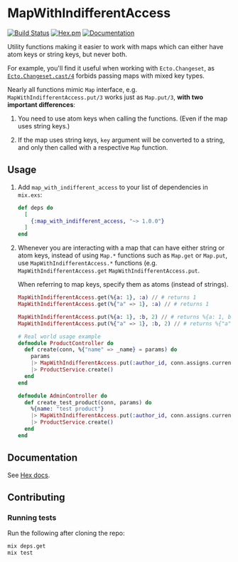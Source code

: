 # MapWithIndifferentAccess

[![Build Status](https://github.com/elixir-ecto/ecto/workflows/CI/badge.svg)](https://github.com/allegro/map-with-indifferent-access/actions) [![Hex.pm](https://img.shields.io/hexpm/v/map_with_indifferent_access.svg)](https://hex.pm/packages/map_with_indifferent_access) [![Documentation](https://img.shields.io/badge/documentation-gray)](https://hexdocs.pm/map_with_indifferent_access/)

Utility functions making it easier to work with maps which can either have atom keys or string keys, but never both.

For example, you'll find it useful when working with `Ecto.Changeset`,
as [`Ecto.Changeset.cast/4`](https://hexdocs.pm/ecto/Ecto.Changeset.html#cast/4)
forbids passing maps with mixed key types.

Nearly all functions mimic `Map` interface, e.g. `MapWithIndifferentAccess.put/3` works just as `Map.put/3`, **with two important differences**:

1. You need to use atom keys when calling the functions. (Even if the map uses string keys.)

2. If the map uses string keys, `key` argument will be converted to a string, and only then called with a respective `Map` function.

## Usage

1. Add `map_with_indifferent_access` to your list of dependencies in `mix.exs`:

    ```elixir
    def deps do
      [
        {:map_with_indifferent_access, "~> 1.0.0"}
      ]
    end
    ```

2. Whenever you are interacting with a map that can have either string or atom keys, instead of using `Map.*` functions such as `Map.get` or `Map.put`, use `MapWithIndifferentAccess.*` functions (e.g.` MapWithIndifferentAccess.get` `MapWithIndifferentAccess.put`.

    When referring to map keys, specify them as atoms (instead of strings).

    ```elixir
    MapWithIndifferentAccess.get(%{a: 1}, :a) // # returns 1
    MapWithIndifferentAccess.get(%{"a" => 1}, :a) // # returns 1

    MapWithIndifferentAccess.put(%{a: 1}, :b, 2) // # returns %{a: 1, b: 2}
    MapWithIndifferentAccess.put(%{"a" => 1}, :b, 2) // # returns %{"a" => 1, "b" => 2}

    # Real world usage example
    defmodule ProductController do
      def create(conn, %{"name" => _name} = params) do
        params
        |> MapWithIndifferentAccess.put(:author_id, conn.assigns.current_user.id)
        |> ProductService.create()
      end
    end

    defmodule AdminController do
      def create_test_product(conn, params) do
        %{name: "test product"}
        |> MapWithIndifferentAccess.put(:author_id, conn.assigns.current_user.id)
        |> ProductService.create()
      end
    end
    ```

## Documentation

See [Hex docs](https://hexdocs.pm/map_with_indifferent_access/MapWithIndifferentAccess.html#summary).

## Contributing

### Running tests

Run the following after cloning the repo:

```sh
mix deps.get
mix test
```
